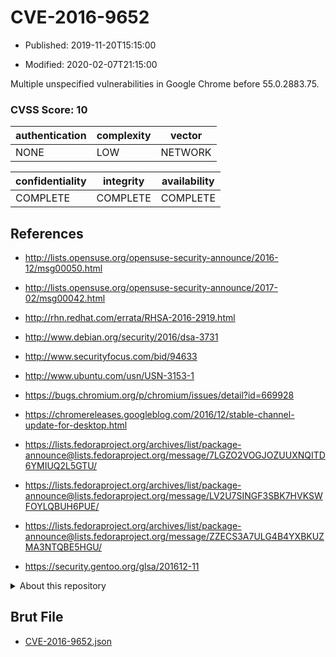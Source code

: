 # CVE-2016-9652

- Published: 2019-11-20T15:15:00

- Modified: 2020-02-07T21:15:00

Multiple unspecified vulnerabilities in Google Chrome before 55.0.2883.75.

### CVSS Score: **10**

| authentication | complexity | vector |
| --- | --- | --- |
| NONE | LOW | NETWORK |

| confidentiality | integrity | availability |
| --- | --- | --- |
| COMPLETE | COMPLETE | COMPLETE |

## References

* http://lists.opensuse.org/opensuse-security-announce/2016-12/msg00050.html

* http://lists.opensuse.org/opensuse-security-announce/2017-02/msg00042.html

* http://rhn.redhat.com/errata/RHSA-2016-2919.html

* http://www.debian.org/security/2016/dsa-3731

* http://www.securityfocus.com/bid/94633

* http://www.ubuntu.com/usn/USN-3153-1

* https://bugs.chromium.org/p/chromium/issues/detail?id=669928

* https://chromereleases.googleblog.com/2016/12/stable-channel-update-for-desktop.html

* https://lists.fedoraproject.org/archives/list/package-announce@lists.fedoraproject.org/message/7LGZO2VOGJOZUUXNQITD6YMIUQ2L5GTU/

* https://lists.fedoraproject.org/archives/list/package-announce@lists.fedoraproject.org/message/LV2U7SINGF3SBK7HVKSWFOYLQBUH6PUE/

* https://lists.fedoraproject.org/archives/list/package-announce@lists.fedoraproject.org/message/ZZECS3A7ULG4B4YXBKUZMA3NTQBE5HGU/

* https://security.gentoo.org/glsa/201612-11

<details>
<summary>About this repository</summary> 

  This repository is part of the project [Live Hack CVE](https://github.com/Live-Hack-CVE). Main website can be found [www.live-hack.org](https://www.live-hack.org) 
  
  Made by [Sn0wAlice](https://github.com/Sn0wAlice) for the people that care about security and need to have a feed of the latest CVEs. Hope you enjoy it, don't forget to star the repo and follow me on [Twitter](https://twitter.com/Sn0wAlice) and [Github](https://github.com/Sn0wAlice). And that is my [personnal website](https://www.alice-snow.me/)

  - [Home Page](https://github.com/Live-Hack-CVE)
  - [Framework](https://github.com/Live-Hack-CVE/cve-framework)
  - [CVE database](https://github.com/Live-Hack-CVE/full_database)
  - [Changelog](https://github.com/Live-Hack-CVE/Changelog)
</details>

## Brut File

* [CVE-2016-9652.json](https://raw.githubusercontent.com/Live-Hack-CVE/full_database/main/cves/2016/CVE-2016-9652.json)

